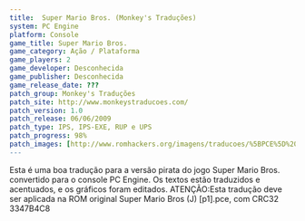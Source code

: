 ```yaml
---
title:  Super Mario Bros. (Monkey's Traduções)
system: PC Engine
platform: Console
game_title: Super Mario Bros.
game_category: Ação / Plataforma
game_players: 2
game_developer: Desconhecida
game_publisher: Desconhecida
game_release_date: ???
patch_group: Monkey's Traduções
patch_site: http://www.monkeystraducoes.com/
patch_version: 1.0
patch_release: 06/06/2009
patch_type: IPS, IPS-EXE, RUP e UPS
patch_progress: 98%
patch_images: [http://www.romhackers.org/imagens/traducoes/%5BPCE%5D%20Super%20Mario%20Bros.%20-%20Monkey's%20Tradu%C3%A7%C3%B5es%20-%201.png,http://www.romhackers.org/imagens/traducoes/%5BPCE%5D%20Super%20Mario%20Bros.%20-%20Monkey's%20Tradu%C3%A7%C3%B5es%20-%202.png,http://www.romhackers.org/imagens/traducoes/%5BPCE%5D%20Super%20Mario%20Bros.%20-%20Monkey's%20Tradu%C3%A7%C3%B5es%20-%203.png]
---
```

Esta é uma boa tradução para a versão pirata do jogo Super Mario Bros. convertido para o console PC Engine. Os textos estão traduzidos e acentuados, e os gráficos foram editados. ATENÇÃO:Esta tradução deve ser aplicada na ROM original Super Mario Bros (J) [p1].pce, com CRC32 3347B4C8
